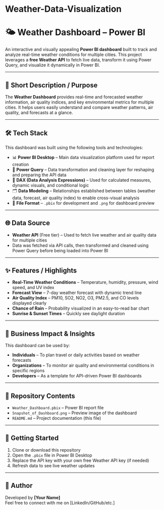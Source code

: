 # Weather-Data-Visualization
# 🌤️ Weather Dashboard – Power BI  

An interactive and visually appealing **Power BI dashboard** built to track and analyze real-time weather conditions for multiple cities. This project leverages a **free Weather API** to fetch live data, transform it using Power Query, and visualize it dynamically in Power BI.

---

## 📜 Short Description / Purpose  
The **Weather Dashboard** provides real-time and forecasted weather information, air quality indices, and key environmental metrics for multiple cities. It helps users easily understand and compare weather patterns, air quality, and forecasts at a glance.

---

## 🛠️ Tech Stack  

This dashboard was built using the following tools and technologies:  

- 📊 **Power BI Desktop** – Main data visualization platform used for report creation  
- 📁 **Power Query** – Data transformation and cleaning layer for reshaping and preparing the API data  
- 🧠 **DAX (Data Analysis Expressions)** – Used for calculated measures, dynamic visuals, and conditional logic  
- 🗂️ **Data Modeling** – Relationships established between tables (weather data, forecast, air quality index) to enable cross-visual analysis  
- 📑 **File Format** – `.pbix` for development and `.png` for dashboard preview  

---

## 🌐 Data Source  

- **Weather API** (Free tier) – Used to fetch live weather and air quality data for multiple cities  
- Data was fetched via API calls, then transformed and cleaned using Power Query before being loaded into Power BI  

---

## ✨ Features / Highlights  

- **Real-Time Weather Conditions** – Temperature, humidity, pressure, wind speed, and UV index  
- **Forecast View** – 7-day weather forecast with dynamic trend line  
- **Air Quality Index** – PM10, SO2, NO2, O3, PM2.5, and CO levels displayed clearly  
- **Chance of Rain** – Probability visualized in an easy-to-read bar chart  
- **Sunrise & Sunset Times** – Quickly see daylight duration  

---

## 🧩 Business Impact & Insights  

This dashboard can be used by:  
- **Individuals** – To plan travel or daily activities based on weather forecasts  
- **Organizations** – To monitor air quality and environmental conditions in specific regions  
- **Developers** – As a template for API-driven Power BI dashboards  

---

## 📂 Repository Contents  

- `Weather_Dashboard.pbix` – Power BI report file  
- `Snapshot_of_Dashboard.png` – Preview image of the dashboard  
- `README.md` – Project documentation (this file)  

---

## 🚀 Getting Started  

1. Clone or download this repository  
2. Open the `.pbix` file in Power BI Desktop  
3. Replace the API key with your own free Weather API key (if needed)  
4. Refresh data to see live weather updates  

---

## 📝 Author  

Developed by **[Your Name]**  
Feel free to connect with me on [LinkedIn/GitHub/etc.]  
